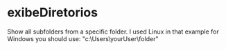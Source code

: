 # exibeDiretorios
Show all subfolders from a specific folder.
I used Linux in that example for Windows you should use: "c:\\Users\\yourUser\\folder"
